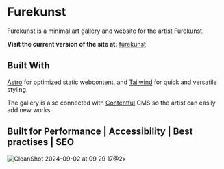 # Furekunst

Furekunst is a minimal art gallery and website for the artist Furekunst.

**Visit the current version of the site at:**
[furekunst](https://furekunst.netlify.app/)

## Built With

[Astro](https://astro.build/) for optimized static webcontent, and
[Tailwind](https://tailwindcss.com/) for quick and versatile styling.

The gallery is also connected with [Contentful](https://www.contentful.com/) CMS so the artist can easily add new works.


## Built for Performance | Accessibility | Best practises | SEO
![CleanShot 2024-09-02 at 09 29 17@2x](https://github.com/user-attachments/assets/40607b1d-7a08-4cf4-9af7-81550b2a969e)
